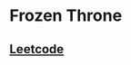 # Frozen Throne

## [Leetcode](https://github.com/Constantine-L01/Leetcode/tree/58d19b188b23bf4dc5a8eacf1ee96fb8a05bb153/Leetcode/README.md)

